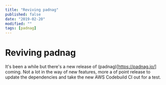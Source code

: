 ```yaml
---
title: "Reviving padnag"
published: false
date: "2019-02-20"
modified: ""
tags: [padnag]
---
```

# Reviving padnag
It's been a while but there's a new release of (padnag)[https://padnag.io/] coming. 
Not a lot in the way of new features, more a of point release to update the dependencies 
and take the new AWS Codebuild CI out for a test.

